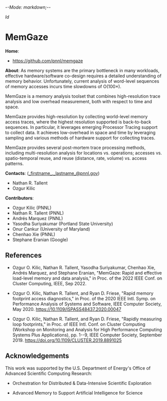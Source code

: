 -*-Mode: markdown;-*-

$Id$


MemGaze
=============================================================================

**Home**:
  - https://github.com/pnnl/memgaze


**About**: As memory systems are the primary bottleneck in many
workloads, effective hardware/software co-design requires a detailed
understanding of memory behavior. Unfortunately, current analysis of
word-level sequences of memory accesses incurs time slowdowns of
O(100×).

MemGaze is a memory analysis toolset that combines high-resolution
trace analysis and low overhead measurement, both with respect to time
and space.

MemGaze provides high-resolution by collecting world-level memory
access traces, where the highest resolution supported is back-to-back
sequences. In particular, it leverages emerging Processor Tracing
support to collect data. It achieves low-overhead in space and time by
leveraging sampling and various methods of hardware support for
collecting traces.

MemGaze provides several post-mortem trace processing methods,
including multi-resolution analysis for locations vs. operations;
accesses vs. spatio-temporal reuse, and reuse (distance, rate, volume)
vs. access patterns.


**Contacts**: (_firstname_._lastname_@pnnl.gov)
  - Nathan R. Tallent
  - Ozgur Kilic


**Contributors**:
  - Ozgur Kilic (PNNL)
  - Nathan R. Tallent (PNNL)
  - Andrés Marquez (PNNL)
  - Yasodha Suriyakumar (Portland State University)
  - Onur Cankur (University of Maryland)
  - Chenhao Xie (PNNL)
  - Stephane Eranian (Google)


References
-----------------------------------------------------------------------------

* Ozgur O. Kilic, Nathan R. Tallent, Yasodha Suriyakumar, Chenhao Xie, Andrés Marquez, and Stephane Eranian, "MemGaze: Rapid and effective load-level memory and data analysis," in Proc. of the 2022 IEEE Conf. on Cluster Computing, IEEE, Sep 2022.

* Ozgur O. Kilic, Nathan R. Tallent, and Ryan D. Friese, "Rapid memory footprint access diagnostics," in Proc. of the 2020 IEEE Intl. Symp. on Performance Analysis of Systems and Software, IEEE Computer Society, May 2020. <https://10.1109/ISPASS48437.2020.00047>

* Ozgur O. Kilic, Nathan R. Tallent, and Ryan D. Friese, "Rapidly measuring loop footprints," in Proc. of IEEE Intl. Conf. on Cluster Computing (Workshop on Monitoring and Analysis for High Performance Computing Systems Plus Applications), pp. 1--9, IEEE Computer Society, September 2019. https://doi.org/10.1109/CLUSTER.2019.8891025


Acknowledgements
-----------------------------------------------------------------------------

This work was supported by the U.S. Department of Energy's Office of
Advanced Scientific Computing Research:

- Orchestration for Distributed \& Data-Intensive Scientific Exploration

- Advanced Memory to Support Artificial Intelligence for Science


